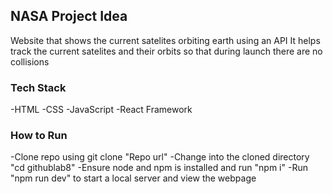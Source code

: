 ## NASA Project Idea

Website that shows the current satelites orbiting earth using an API
It helps track the current satelites and their orbits so that during launch
there are no collisions

### Tech Stack

-HTML
-CSS
-JavaScript
-React Framework

### How to Run

-Clone repo using git clone "Repo url"
-Change into the cloned directory "cd githublab8"
-Ensure node and npm is installed and run "npm i"
-Run "npm run dev" to start a local server and view the webpage
